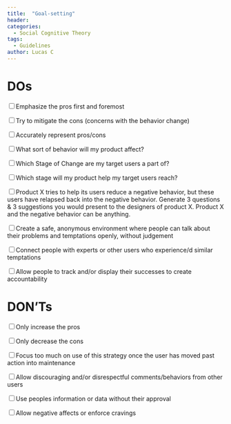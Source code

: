 ```yaml
---
title:  "Goal-setting"
header:
categories:
  - Social Cognitive Theory
tags:
  - Guidelines
author: Lucas C
---
```


# DOs
<input type="checkbox">Emphasize the pros first and foremost

<input type="checkbox">Try to mitigate the cons (concerns with the behavior change)

<input type="checkbox">Accurately represent pros/cons

<input type="checkbox">What sort of behavior will my product affect?

<input type="checkbox">Which Stage of Change are my target users a part of?

<input type="checkbox">Which stage will my product help my target users reach?

<input type="checkbox">Product X tries to help its users reduce a negative behavior, but these users have relapsed back into the negative behavior. Generate 3 questions & 3 suggestions you would present to the designers of product X. Product X and the negative behavior can be anything.

<input type="checkbox">Create a safe, anonymous environment where people can talk about their problems and temptations openly, without judgement

<input type="checkbox">Connect people with experts or other users who experience/d similar temptations

<input type="checkbox">Allow people to track and/or display their successes to create accountability

# DON’Ts
<input type="checkbox">Only increase the pros

<input type="checkbox">Only decrease the cons

<input type="checkbox">Focus too much on use of this strategy once the user has moved past action into maintenance

<input type="checkbox">Allow discouraging and/or disrespectful comments/behaviors from other users

<input type="checkbox">Use peoples information or data without their approval

<input type="checkbox">Allow negative affects or enforce cravings
